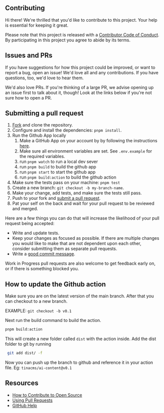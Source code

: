 ## Contributing

[fork]: /fork
[pr]: /compare
[code-of-conduct]: CODE_OF_CONDUCT.md

Hi there! We're thrilled that you'd like to contribute to this project. Your help is essential for keeping it great.

Please note that this project is released with a [Contributor Code of Conduct][code-of-conduct]. By participating in this project you agree to abide by its terms.

## Issues and PRs

If you have suggestions for how this project could be improved, or want to report a bug, open an issue! We'd love all and any contributions. If you have questions, too, we'd love to hear them.

We'd also love PRs. If you're thinking of a large PR, we advise opening up an issue first to talk about it, though! Look at the links below if you're not sure how to open a PR.

## Submitting a pull request

1. [Fork][fork] and clone the repository.
2. Configure and install the dependencies: `pnpm install`.
3. Run the Github App locally
   1. Make a GitHub App on your account by by following the instructions [here](https://probot.github.io/docs/development/#manually-configuring-a-github-app).
   2. Make sure all environment variables are set. See `.env.example` for the required variables.
   3. run `pnpm watch` to run a local dev sever
   4. run `pnpm build` to build the github app
   5. run `pnpm start` to start the github app
   6. run `pnpm build:action` to build the github action
4. Make sure the tests pass on your machine: `pnpm test`
5. Create a new branch: `git checkout -b my-branch-name`.
6. Make your change, add tests, and make sure the tests still pass.
7. Push to your fork and [submit a pull request][pr].
8. Pat your self on the back and wait for your pull request to be reviewed and merged.

Here are a few things you can do that will increase the likelihood of your pull request being accepted:

- Write and update tests.
- Keep your changes as focused as possible. If there are multiple changes you would like to make that are not dependent upon each other, consider submitting them as separate pull requests.
- Write a [good commit message](http://tbaggery.com/2008/04/19/a-note-about-git-commit-messages.html).

Work in Progress pull requests are also welcome to get feedback early on, or if there is something blocked you.

## How to update the Github action

Make sure you are on the latest version of the main branch. After that you can checkout to a new branch.

EXAMPLE: `git checkout -b v0.1`

Next run the build command to build the action.

```bash
pnpm build:action
```

This will create a new folder called `dist` with the action inside. Add the dist folder to git by running

```bash
 git add dist/ -f
```

Now you can push up the branch to github and reference it in your action file. Eg: `tinacms/ai-content@v0.1`

## Resources

- [How to Contribute to Open Source](https://opensource.guide/how-to-contribute/)
- [Using Pull Requests](https://help.github.com/articles/about-pull-requests/)
- [GitHub Help](https://help.github.com)
